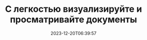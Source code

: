 ---
############################# Static ##########################
layout: "family"
date: 2023-12-20T06:39:57
draft: false

product: "Viewer"
product_tag: "viewer"

############################# Head ############################
head_title: "API рендеринга и просмотра документов | Локальный API и онлайн-сервис"
head_description: "Легко и бесплатно визуализируйте и просматривайте файлы Word, PDF, Excel, Powerpoint или изображения."

############################# Header ##########################
title: "С легкостью визуализируйте и просматривайте документы"
description: |
  Мощный API-интерфейс просмотра для преобразования различных файлов в PDF, HTML и изображения.

  Загружайте документы из различных источников, включая файлы, потоки, URL-адреса, FTP-серверы, Amazon S3, хранилище BLOB-объектов Azure и многое другое.

  Создавайте адаптивные HTML-страницы, защищайте выходные PDF-файлы и меняйте порядок их страниц, поворачивайте страницы, отображайте примечания и комментарии, если это необходимо.

############################# Platforms ############################
supported_platforms:
  enable: true  
  head_title: "Выберите свою платформу"
  title: "Поддерживаемые платформы"
  description: "Библиотека GroupDocs.Viewer поддерживает следующие операционные системы и платформы."
  details_link_title: "Узнать больше"
  items:
    # supported_platforms loop
    - title: ".NET"
      description: "GroupDocs.Viewer for .NET"
      color: "blue"
      tag: "net"
      link: "/viewer/net/"
      features_link: "https://docs.groupdocs.com/viewer/net/system-requirements/"
      features:
        # features loop
        - content: ".NET Framework 4.6.2+  <br>  .NET Core 3.1  <br>  .NET 6+"
          rows: "3"
        # features loop
        - content: "Windows, Linux"
          rows: "1"
        # features loop
        - content: "Более 180 форматов файлов"
          rows: "1"
        # features loop
        - content: "Пакет пользовательского интерфейса для ASP.NET Core"
          rows: "1"
        # features loop
        - content: "ASP.NET WebForms Demo  <br>  ASP.NET MVC Demo  <br>  ASP.NET Core Demo"
          rows: "3"
    
    # supported_platforms loop
    - title: "Java"
      description: "GroupDocs.Viewer for Java"
      color: "red"
      tag: "java"
      link: "/viewer/java/"
      features_link: "https://docs.groupdocs.com/viewer/java/system-requirements/"
      features:
        # features loop
        - content: "J2SE 8.0 (1.8)+"
          rows: "3"
        # features loop
        - content:  "Windows, Linux, macOS"
          rows: "1"       
        # features loop
        - content: "Более 180 форматов файлов"
          rows: "1"
        # features loop
        - content:  "Пакет пользовательского интерфейса для Spring и Dropwizard"
          rows: "1"
        # features loop
        - content:  "Spring Demo  <br>  Dropwizard demo"
          rows: "3"

    # supported_platforms loop
    - title: "Node.js"
      description: "GroupDocs.Viewer for Node.js"
      color: "green"
      tag: "nodejs-java"
      link: "/viewer/nodejs-java/"
      features_link: "https://docs.groupdocs.com/viewer/nodejs-java/system-requirements/"
      features:
        # features loop
        - content: "Node.js 16+  <br>  and J2SE 8.0 (1.8)+"
          rows: "3"
        # features loop
        - content:  "Windows, Linux, macOS"
          rows: "1"
        # features loop
        - content:  "Более 180 форматов файлов"
          rows: "1"
        # features loop
        - content:  "Пакет пользовательского интерфейса – скоро появится"
          rows: "1" 
        # features loop
        - content:  "Демо-версия - скоро"
          rows: "3" 

    # supported_platforms loop
    - title: "Python"
      description: "GroupDocs.Viewer for Python"
      color: "yellow"
      tag: "python-net"
      link: "/viewer/python-net/"
      features_link: "https://docs.groupdocs.com/viewer/python-net/system-requirements/"
      features:
        # features loop
        - content: "Python 3.9+  <br>  and .Net 6+"
          rows: "3"
        # features loop
        - content:  "Windows, Linux, macOS"
          rows: "1"
        # features loop
        - content:  "Более 180 форматов файлов"
          rows: "1"
        # features loop
        - content:  "Пакет пользовательского интерфейса – скоро появится"
          rows: "1" 
        # features loop
        - content:  "Демо-версия - скоро"
          rows: "3" 

############################# Features ############################

features:
  enable: true
  title: "Набор функций GroupDocs.Viewer"
  description: "API для рендеринга файлов различных типов, таких как HTML, PDF, PNG и JPEG, в приложениях для их просмотра без стороннего программного обеспечения."

  items:
    # feature loop
    - icon: "view"
      title: "Просмотр документов и изображений"
      content: "Просматривайте документы, отображая их в виде файлов HTML, PDF, PNG и JPEG."

    # feature loop
    - icon: "password"
      title: "Открытие защищенных документов"
      content: "Укажите пароль для открытия зашифрованных документов."

    # feature loop
    - icon: "load"
      title: "Загружайте файлы откуда угодно"
      content: "Загружайте документы из различных файлов, URL-адресов, FTP-серверов, Amazon S3 и т. д."
    
    # feature loop
    - icon: "pages"
      title: "Рендеринг всех или определенных страниц"
      content: "Укажите диапазон номеров страниц для отображения."


############################# Code samples ############################
code_samples:
  enable: true
  title: "Примеры кода GroupDocs.Viewer"
  description: "Некоторые варианты использования GroupDocs.Viewer в C#, Java, TypeScript"
  items:
    # code sample loop
    - title: "Как преобразовать файлы DOCX в PDF"
      content: |
       Преобразуйте документы DOCX в PDF без установки Microsoft Word или другого программного обеспечения. Легко загружайте и просматривайте файлы DOCX в своем приложении .NET, будь то веб-приложение или настольное приложение. Вот пример того, как преобразовать файл DOCX в PDF:
      samples:
        - language: "C#"
          color: "blue"
          content: |
            ```csharp {style=abap}   
            // Загрузите файл DOCX для рендеринга
            using (Viewer viewer = new Viewer("sample.docx"))
            {
              // Преобразование DOCX в PDF-файл
              PdfViewOptions viewOptions = new PdfViewOptions();
              viewer.View(viewOptions);
            }
            ```
        - language: "Java"
          color: "red"
          content: |
            ```java {style=abap}   
            import com.groupdocs.viewer.Viewer;
            import com.groupdocs.viewer.options.PdfViewOptions;
            // ...
            // Загрузите файл DOCX для рендеринга
            try (Viewer viewer = new Viewer("sample.docx")) {
                // Преобразование DOCX в PDF-файл
                PdfViewOptions viewOptions = new PdfViewOptions();
                viewer.view(viewOptions);
            }
            ```
        - language: "TypeScript"
          color: "green"
          content: |
            ```javascript {style=abap}  
            // Загрузите файл DOCX для рендеринга
            const viewer = new groupdocs.viewer.Viewer("sample.docx")
            
            // Преобразование DOCX в PDF-файл
            const viewOptions = groupdocs.viewer.PdfViewOptions(output.pdf)
            viewer.view(viewOptions)
            ```

        - language: "Python"
          color: "yellow"
          content: |
            ```python {style=abap} 
            import groupdocs.viewer as gv
            import groupdocs.viewer.options as gvo   
            // Загрузите файл DOCX для рендеринга
            with gv.Viewer("sample.docx") as viewer:
            
            // Преобразование DOCX в PDF-файл
            viewOptions = gvo.PdfViewOptions("output.pdf")
            viewer.view(viewOptions)
            ```

############################# Formats ############################
formats:
  enable: true
  title:  "Поддерживается более 180 форматов файлов"
  description: "GroupDocs.Viewer поддерживает работу с наиболее популярными [форматами файлов](https://docs.groupdocs.com/viewer/net/supported-document-formats/)"


############################# Metrics ############################

metrics:
  enable: true
  title: "Углубленные показатели и статистические данные"
  description: "Ознакомьтесь с подробной разбивкой наших ключевых показателей, предоставив комплексные показатели и статистическую информацию о наших достижениях, влиянии и росте."

  items:
    # metrics loop
    - number: "180+"
      title: "Поддерживаемые форматы"
      content: "Легко и без проблем просматривайте файлы более 180 форматов, включая документы, изображения и чертежи САПР. Преодолевайте барьеры совместимости и легко получайте доступ к разнообразным файлам с помощью нашего комплексного решения для просмотра."
    # metrics loop
    - number: "1.0M"
      title: "Загрузки NuGet"
      content: "Наше пакетное решение NuGet стало надежным и широко распространенным ресурсом в сообществе разработчиков, обеспечивая плавную интеграцию и ценную функциональность для бесчисленного количества проектов."

    # metrics loop
    - number: "10+"
      title: "Библиотеки"
      content: "Наш продукт включает более 10 библиотек, предлагающих расширенные функции для оптимизации производительности. Эти библиотеки предназначены для удовлетворения различных потребностей разработки и обладают непревзойденными возможностями."
    
    # metrics loop
    - number: "100+"
      title: "Счастливые клиенты"
      content: "Обслуживание самых знаковых брендов по всему миру. Узнайте, почему сотни людей любят GroupDocs.Viewer! Откройте для себя безупречную навигацию, удобное сотрудничество и непревзойденную простоту использования. Присоединяйся сейчас!"


############################# Customers ############################
# logo size X1 => 170:70  X2 => 340 : 140

customers:
  enable: true
  title: "Наши счастливые клиенты"
  description: "Библиотеки GroupDocs используются всемирно известными и выдающимися брендами по всему миру."

  items:
    # customers loop
    - title: "BenQ Corporation"
      logo: "benq"
    # customers loop
    - title: "Nasdaq Stock Market"
      logo: "nasdaq"
    # customers loop
    - title: "AT&T Inc."
      logo: "att"
    # customers loop
    - title: "AstraZeneca"
      logo: "astrazeneca"
    # customers loop
    - title: "Central Bank of Argentina"
      logo: "argentinacentralbank"
    # customers loop
    - title: "Roche Holding AG"
      logo: "roche"
    # customers loop
    - title: "Capita"
      logo: "capita"
    # customers loop
    - title: "Axa S.A."
      logo: "axa"
    # customers loop
    - title: "Instructure Inc."
      logo: "instructure"
     # customers loop
    - title: "Wipro"
      logo: "wipro"



############################# Actions ############################

actions:
  enable: true
  title: "Готовы начать?"
  description: "Попробуйте функции GroupDocs.Viewer бесплатно или запросите лицензию."

  items:
    #  loop
    - title: ".NET"
      link: "/viewer/net/"
      color: "blue"
        #  loop
    - title: "Java"
      link: "/viewer/java/"
      color: "red"
        #  loop
    - title: "Node.js"
      link: "/viewer/nodejs-java/"
      color: "green"
        #  loop
    - title: "Python"
      link: "/viewer/python-net/"
      color: "yellow"

############################# Faq ############################

faq:
  enable: true
  title: "Распространенные вопросы и опасения"
  description: "Найдите ответы на распространенные вопросы в нашем разделе часто задаваемых вопросов, чтобы быстро решить ваши вопросы и проблемы."

  items:
    #  loop
    - question: "Могу ли я оценить продукты GroupDocs перед покупкой?"
      answer: |
        Да! Все продукты GroupDocs имеют безрисковую ознакомительную версию. Мы настоятельно рекомендуем разработчикам загрузить и опробовать наши API перед покупкой, чтобы убедиться, что они удовлетворят ваши потребности на 100%.
    #  loop
    - question: "Проводит ли GroupDocs демонстрации продуктов?"
      answer: |
        Нет, мы сосредоточены на наших API и создании максимально функциональных и стабильных продуктов. Мы предлагаем полнофункциональные и бесплатные пробные версии в форме [временной лицензии](https://purchase.groupdocs.com/temporary-license/), чтобы вы могли опробовать продукт самостоятельно.
    #  loop
    - question: "Где я могу скачать продукт?"
      answer: |
        Все продукты доступны для загрузки с [веб-сайта](https://releases.groupdocs.com). Мы не отправляем физические копии нашего программного обеспечения по почте.    
    #  loop
    - question: "Лицензии разработчика GroupDocs предоставляются для каждого пользователя или для имени пользователя?"
      answer: |
        Лицензии разработчика GroupDocs предоставляются на пользователя, а не на именованного пользователя. Мы понимаем, что члены команды программистов могут меняться со временем и что обновлять лицензию каждый раз, когда это происходит, нецелесообразно.
    #  loop
    - question: "Нужно ли нам лицензирование только для активных разработчиков? Например, у нас есть команда из двух разработчиков, работающих в смену А, и вторая команда из двух разработчиков, работающих в смену Б… в этой ситуации нам нужны две или четыре лицензии?"
      answer: |
        Все разработчики, работающие над проектом, должны иметь лицензию. В этой ситуации GroupDocs считает, что в вашей команде четыре участника (даже если они работают в разное время).

############################# Cloud ############################

cloud_links:
  enable: true
  title: "API-интерфейсы GroupDocs.Viewer с минимальным кодом"
  description: "Ускорьте просмотр документов или изображений в любом типе приложений с помощью нашего облачного REST API."

  items:
    #  loop
    - icon: "groupdocs_viewer-for-curl"
      title: "GroupDocs.Viewer Cloud for cURL"
      link: "https://products.groupdocs.cloud/viewer/curl"
      content: "Используйте API-интерфейс просмотра документов RESTful cURL для эффективной визуализации и демонстрации Microsoft Office, PDF и различных других стандартных форматов файлов в ваших приложениях."

    #  loop
    - icon: "groupdocs_viewer-for-net"
      title: "GroupDocs.Viewer Cloud for .NET"
      link: "https://products.groupdocs.cloud/viewer/net"
      content: "Расширьте возможности просмотра документов в приложениях .NET с помощью Cloud SDK для .NET. Беспрепятственный просмотр документов в форматах HTML, PDF или изображений."
    #  loop
    - icon: "groupdocs_viewer-for-java"
      title: "GroupDocs.Viewer Cloud for Java"
      link: "https://products.groupdocs.cloud/viewer/java"
      content: "Интегрируйте расширенные возможности рендеринга документов в свои приложения Java с помощью специального SDK Document Viewer для Java."

############################# Apps ############################

app_links:
  enable: true
  title: "Приложения GroupDocs.Viewer NoCode"
  description: "Онлайн-приложение, позволяющее просматривать более 180 популярных форматов файлов в браузере."

  items:
    #  loop
    - icon: "groupdocs_viewer-app"
      title: "GroupDocs.Viewer Total"
      link: "https://products.groupdocs.app/viewer/total"
      content: "Изучите бесплатное онлайн-приложение для просмотра файлов более 180 форматов прямо из предпочитаемого вами веб-браузера."

    #  loop
    - icon: "groupdocs_words-app"
      title:  "GroupDocs.Viewer DOCX"
      link: "https://products.groupdocs.app/viewer/docx"
      content: "Веб-инструмент для удобного просмотра файлов Microsoft Word на различных устройствах."

    #  loop
    - icon: "groupdocs_pdf-app"
      title:  "GroupDocs.Viewer PDF"
      link: "https://products.groupdocs.app/viewer/pdf"
      content: "Открывайте и просматривайте PDF-файлы онлайн с помощью бесплатной программы просмотра PDF-файлов."
    

---